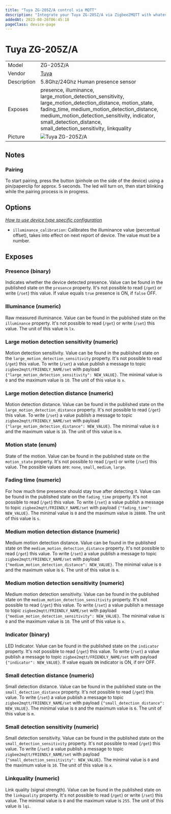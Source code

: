 ```yaml
---
title: "Tuya ZG-205Z/A control via MQTT"
description: "Integrate your Tuya ZG-205Z/A via Zigbee2MQTT with whatever smart home infrastructure you are using without the vendor's bridge or gateway."
addedAt: 2023-08-26T06:45:18
pageClass: device-page
---
```


<!-- !!!! -->
<!-- ATTENTION: This file is auto-generated through docgen! -->
<!-- You can only edit the "Notes"-Section between the two comment lines "Notes BEGIN" and "Notes END". -->
<!-- Do not use h1 or h2 heading within "## Notes"-Section. -->
<!-- !!!! -->

# Tuya ZG-205Z/A

|     |     |
|-----|-----|
| Model | ZG-205Z/A  |
| Vendor  | [Tuya](/supported-devices/#v=Tuya)  |
| Description | 5.8Ghz/24Ghz Human presence sensor |
| Exposes | presence, illuminance, large_motion_detection_sensitivity, large_motion_detection_distance, motion_state, fading_time, medium_motion_detection_distance, medium_motion_detection_sensitivity, indicator, small_detection_distance, small_detection_sensitivity, linkquality |
| Picture | ![Tuya ZG-205Z/A](https://www.zigbee2mqtt.io/images/devices/ZG-205Z-A.png) |


<!-- Notes BEGIN: You can edit here. Add "## Notes" headline if not already present. -->
## Notes

### Pairing
To start pairing, press the button (pinhole on the side of the device) using a
pin/paperclip for approx. 5 seconds. The led will turn on, then start blinking while the
pairing process is in progress.
<!-- Notes END: Do not edit below this line -->



## Options
*[How to use device type specific configuration](../guide/configuration/devices-groups.md#specific-device-options)*

* `illuminance_calibration`: Calibrates the illuminance value (percentual offset), takes into effect on next report of device. The value must be a number.


## Exposes

### Presence (binary)
Indicates whether the device detected presence.
Value can be found in the published state on the `presence` property.
It's not possible to read (`/get`) or write (`/set`) this value.
If value equals `true` presence is ON, if `false` OFF.

### Illuminance (numeric)
Raw measured illuminance.
Value can be found in the published state on the `illuminance` property.
It's not possible to read (`/get`) or write (`/set`) this value.
The unit of this value is `lx`.

### Large motion detection sensitivity (numeric)
Motion detection sensitivity.
Value can be found in the published state on the `large_motion_detection_sensitivity` property.
It's not possible to read (`/get`) this value.
To write (`/set`) a value publish a message to topic `zigbee2mqtt/FRIENDLY_NAME/set` with payload `{"large_motion_detection_sensitivity": NEW_VALUE}`.
The minimal value is `0` and the maximum value is `10`.
The unit of this value is `x`.

### Large motion detection distance (numeric)
Motion detection distance.
Value can be found in the published state on the `large_motion_detection_distance` property.
It's not possible to read (`/get`) this value.
To write (`/set`) a value publish a message to topic `zigbee2mqtt/FRIENDLY_NAME/set` with payload `{"large_motion_detection_distance": NEW_VALUE}`.
The minimal value is `0` and the maximum value is `10`.
The unit of this value is `m`.

### Motion state (enum)
State of the motion.
Value can be found in the published state on the `motion_state` property.
It's not possible to read (`/get`) or write (`/set`) this value.
The possible values are: `none`, `small`, `medium`, `large`.

### Fading time (numeric)
For how much time presence should stay true after detecting it.
Value can be found in the published state on the `fading_time` property.
It's not possible to read (`/get`) this value.
To write (`/set`) a value publish a message to topic `zigbee2mqtt/FRIENDLY_NAME/set` with payload `{"fading_time": NEW_VALUE}`.
The minimal value is `0` and the maximum value is `28800`.
The unit of this value is `s`.

### Medium motion detection distance (numeric)
Medium motion detection distance.
Value can be found in the published state on the `medium_motion_detection_distance` property.
It's not possible to read (`/get`) this value.
To write (`/set`) a value publish a message to topic `zigbee2mqtt/FRIENDLY_NAME/set` with payload `{"medium_motion_detection_distance": NEW_VALUE}`.
The minimal value is `0` and the maximum value is `6`.
The unit of this value is `m`.

### Medium motion detection sensitivity (numeric)
Medium motion detection sensitivity.
Value can be found in the published state on the `medium_motion_detection_sensitivity` property.
It's not possible to read (`/get`) this value.
To write (`/set`) a value publish a message to topic `zigbee2mqtt/FRIENDLY_NAME/set` with payload `{"medium_motion_detection_sensitivity": NEW_VALUE}`.
The minimal value is `0` and the maximum value is `10`.
The unit of this value is `x`.

### Indicator (binary)
LED Indicator.
Value can be found in the published state on the `indicator` property.
It's not possible to read (`/get`) this value.
To write (`/set`) a value publish a message to topic `zigbee2mqtt/FRIENDLY_NAME/set` with payload `{"indicator": NEW_VALUE}`.
If value equals `ON` indicator is ON, if `OFF` OFF.

### Small detection distance (numeric)
Small detection distance.
Value can be found in the published state on the `small_detection_distance` property.
It's not possible to read (`/get`) this value.
To write (`/set`) a value publish a message to topic `zigbee2mqtt/FRIENDLY_NAME/set` with payload `{"small_detection_distance": NEW_VALUE}`.
The minimal value is `0` and the maximum value is `6`.
The unit of this value is `m`.

### Small detection sensitivity (numeric)
Small detection sensitivity.
Value can be found in the published state on the `small_detection_sensitivity` property.
It's not possible to read (`/get`) this value.
To write (`/set`) a value publish a message to topic `zigbee2mqtt/FRIENDLY_NAME/set` with payload `{"small_detection_sensitivity": NEW_VALUE}`.
The minimal value is `0` and the maximum value is `10`.
The unit of this value is `x`.

### Linkquality (numeric)
Link quality (signal strength).
Value can be found in the published state on the `linkquality` property.
It's not possible to read (`/get`) or write (`/set`) this value.
The minimal value is `0` and the maximum value is `255`.
The unit of this value is `lqi`.

